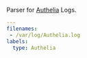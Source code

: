 Parser for [Authelia](https://www.authelia.com) Logs.

```yaml
---
filenames:
 - /var/log/Authelia.log
labels:
  type: Authelia
```